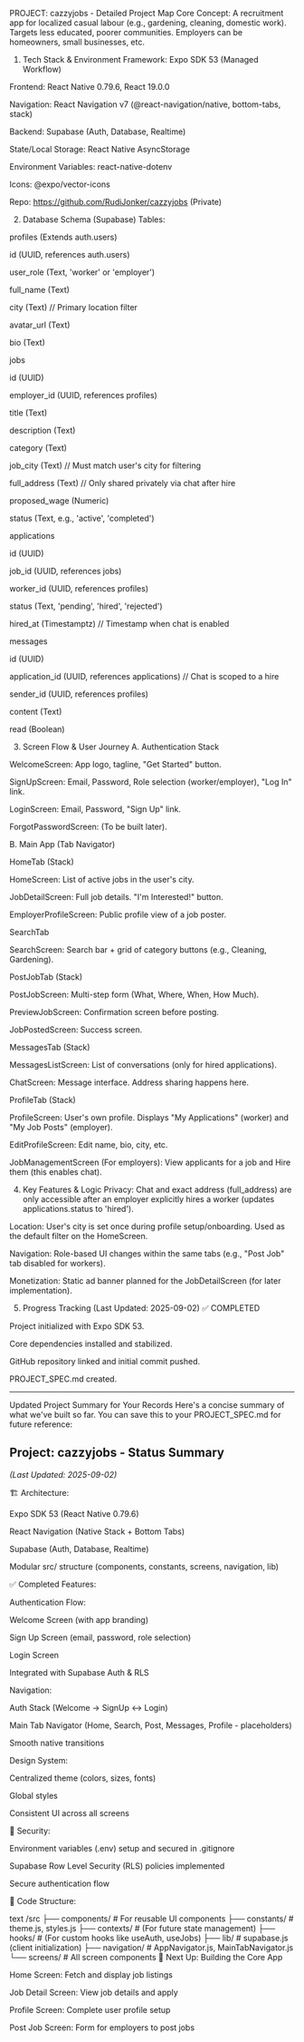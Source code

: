 PROJECT: cazzyjobs - Detailed Project Map
Core Concept: A recruitment app for localized casual labour (e.g., gardening, cleaning, domestic work). Targets less educated, poorer communities. Employers can be homeowners, small businesses, etc.

1. Tech Stack & Environment
Framework: Expo SDK 53 (Managed Workflow)

Frontend: React Native 0.79.6, React 19.0.0

Navigation: React Navigation v7 (@react-navigation/native, bottom-tabs, stack)

Backend: Supabase (Auth, Database, Realtime)

State/Local Storage: React Native AsyncStorage

Environment Variables: react-native-dotenv

Icons: @expo/vector-icons

Repo: https://github.com/RudiJonker/cazzyjobs (Private)

2. Database Schema (Supabase)
Tables:

profiles (Extends auth.users)

id (UUID, references auth.users)

user_role (Text, 'worker' or 'employer')

full_name (Text)

city (Text) // Primary location filter

avatar_url (Text)

bio (Text)

jobs

id (UUID)

employer_id (UUID, references profiles)

title (Text)

description (Text)

category (Text)

job_city (Text) // Must match user's city for filtering

full_address (Text) // Only shared privately via chat after hire

proposed_wage (Numeric)

status (Text, e.g., 'active', 'completed')

applications

id (UUID)

job_id (UUID, references jobs)

worker_id (UUID, references profiles)

status (Text, 'pending', 'hired', 'rejected')

hired_at (Timestamptz) // Timestamp when chat is enabled

messages

id (UUID)

application_id (UUID, references applications) // Chat is scoped to a hire

sender_id (UUID, references profiles)

content (Text)

read (Boolean)

3. Screen Flow & User Journey
A. Authentication Stack

WelcomeScreen: App logo, tagline, "Get Started" button.

SignUpScreen: Email, Password, Role selection (worker/employer), "Log In" link.

LoginScreen: Email, Password, "Sign Up" link.

ForgotPasswordScreen: (To be built later).

B. Main App (Tab Navigator)

HomeTab (Stack)

HomeScreen: List of active jobs in the user's city.

JobDetailScreen: Full job details. "I'm Interested!" button.

EmployerProfileScreen: Public profile view of a job poster.

SearchTab

SearchScreen: Search bar + grid of category buttons (e.g., Cleaning, Gardening).

PostJobTab (Stack)

PostJobScreen: Multi-step form (What, Where, When, How Much).

PreviewJobScreen: Confirmation screen before posting.

JobPostedScreen: Success screen.

MessagesTab (Stack)

MessagesListScreen: List of conversations (only for hired applications).

ChatScreen: Message interface. Address sharing happens here.

ProfileTab (Stack)

ProfileScreen: User's own profile. Displays "My Applications" (worker) and "My Job Posts" (employer).

EditProfileScreen: Edit name, bio, city, etc.

JobManagementScreen (For employers): View applicants for a job and Hire them (this enables chat).

4. Key Features & Logic
Privacy: Chat and exact address (full_address) are only accessible after an employer explicitly hires a worker (updates applications.status to 'hired').

Location: User's city is set once during profile setup/onboarding. Used as the default filter on the HomeScreen.

Navigation: Role-based UI changes within the same tabs (e.g., "Post Job" tab disabled for workers).

Monetization: Static ad banner planned for the JobDetailScreen (for later implementation).

5. Progress Tracking (Last Updated: 2025-09-02)
✅ COMPLETED

Project initialized with Expo SDK 53.

Core dependencies installed and stabilized.

GitHub repository linked and initial commit pushed.

PROJECT_SPEC.md created.

____________________________________

Updated Project Summary for Your Records
Here's a concise summary of what we've built so far. You can save this to your PROJECT_SPEC.md for future reference:

## Project: cazzyjobs - Status Summary
*(Last Updated: 2025-09-02)*

🏗️ Architecture:

Expo SDK 53 (React Native 0.79.6)

React Navigation (Native Stack + Bottom Tabs)

Supabase (Auth, Database, Realtime)

Modular src/ structure (components, constants, screens, navigation, lib)

✅ Completed Features:

Authentication Flow:

Welcome Screen (with app branding)

Sign Up Screen (email, password, role selection)

Login Screen

Integrated with Supabase Auth & RLS

Navigation:

Auth Stack (Welcome → SignUp ↔ Login)

Main Tab Navigator (Home, Search, Post, Messages, Profile - placeholders)

Smooth native transitions

Design System:

Centralized theme (colors, sizes, fonts)

Global styles

Consistent UI across all screens

🔐 Security:

Environment variables (.env) setup and secured in .gitignore

Supabase Row Level Security (RLS) policies implemented

Secure authentication flow

📁 Code Structure:

text
/src
├── components/          # For reusable UI components
├── constants/           # theme.js, styles.js
├── contexts/            # (For future state management)
├── hooks/               # (For custom hooks like useAuth, useJobs)
├── lib/                 # supabase.js (client initialization)
├── navigation/          # AppNavigator.js, MainTabNavigator.js
└── screens/             # All screen components
🚀 Next Up: Building the Core App

Home Screen: Fetch and display job listings

Job Detail Screen: View job details and apply

Profile Screen: Complete user profile setup

Post Job Screen: Form for employers to post jobs

